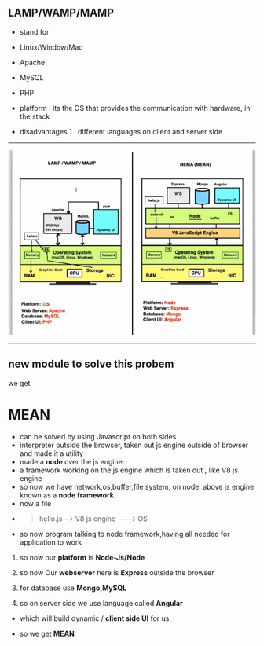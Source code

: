 ## LAMP/WAMP/MAMP
- stand for 
- Linux/Window/Mac
- Apache
- MySQL
- PHP

- platform : its the OS that 
provides the communication with hardware, in the stack
+ disadvantages
1 . different languages on client and server side

<hr>

<img src="why-MEAN.png">

<hr>

## new module to solve this probem 
we get 
# MEAN 
-  can be solved by using Javascript on both sides
- interpreter outside the browser, 
taken out js engine outside of browser and made it a utility 
- made a **node** over the js engine:
-  a framework working on the js engine which is taken    out , like V8 js engine 
- so now we have network,os,buffer,file system, on node, above js engine known as a **node framework**.
- now a file 
- >hello.js --> V8 js engine ---> OS
- so now program talking to node framework,having all needed for application to work

1. so now our **platform** is **Node-Js/Node**

2. so now Our **webserver** here is **Express** outside the browser
3. for database use **Mongo,MySQL**

4. so on server side we use language called **Angular**
  - which will build dynamic / **client side UI** for us.

  - so we get **MEAN**


